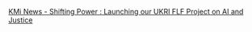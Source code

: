 [KMi News - Shifting Power : Launching our UKRI FLF Project on AI and Justice](https://qi.tc/qi/113225)